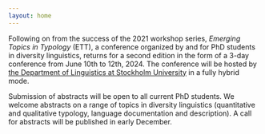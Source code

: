 ```yaml
---
layout: home
---
```

Following on from the success of the 2021 workshop series, _Emerging Topics in Typology_ (ETT), a conference organized by and for PhD students in diversity linguistics, returns for a second edition in the form of a 3-day conference from June 10th to 12th, 2024. The conference will be hosted by [the Department of Linguistics at Stockholm University](https://www.su.se/institutionen-for-lingvistik/) in a fully hybrid mode. 

Submission of abstracts will be open to all current PhD students. We welcome abstracts on a range of topics in diversity linguistics (quantitative and qualitative typology, language documentation and description).
A call for abstracts will be published in early December.